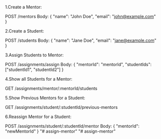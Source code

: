 1.Create a Mentor:

POST /mentors
Body: { "name": "John Doe", "email": "john@example.com" }

2.Create a Student:

POST /students
Body: { "name": "Jane Doe", "email": "jane@example.com" }

3.Assign Students to Mentor:

POST /assignments/assign
Body: { "mentorId": "mentorId", "studentIds": ["studentId1", "studentId2"] }

4.Show all Students for a Mentor:

GET /assignments/mentor/:mentorId/students

5.Show Previous Mentors for a Student:

GET /assignments/student/:studentId/previous-mentors

6.Reassign Mentor for a Student:

POST /assignments/student/:studentId/mentor
Body: { "mentorId": "newMentorId" }
"# assign-mentor" 
"# assign-mentor" 
